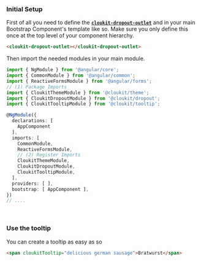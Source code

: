 <!-- !!! will be dynamically included into cloukit.github.io component doc !!! -->
<!-- !!! DO NOT USE UNECESSARY MARRKUP THAT BREAKS THE CORPORATE DESIGN !!! -->

### Initial Setup

First of all you need to define the [**`cloukit-dropout-outlet`**](https://cloukit.github.io/#/component/dropout) and in your main Bootstrap Component's template like so. Make sure you only define this once at the top level of your component hierarchy.

```html
<cloukit-dropout-outlet></cloukit-dropout-outlet>
```

Then import the needed modules in your main module.

```typescript
import { NgModule } from '@angular/core';
import { CommonModule } from '@angular/common';
import { ReactiveFormsModule } from '@angular/forms';
// (1) Package Imports
import { CloukitThemeModule } from '@cloukit/theme';
import { CloukitDropoutModule } from '@cloukit/dropout';
import { CloukitTooltipModule } from '@cloukit/tooltip';

@NgModule({
  declarations: [
    AppComponent
  ],
  imports: [
    CommonModule,
    ReactiveFormsModule,
    // (2) Register Imports
    CloukitThemeModule,
    CloukitDropoutModule,
    CloukitTooltipModule,
  ],
  providers: [ ],
  bootstrap: [ AppComponent ],
})
// ....
```


&nbsp;

### Use the tooltip

You can create a tooltip as easy as so

```html
<span cloukitTooltip="delicious german sausage">Bratwurst</span>
```




